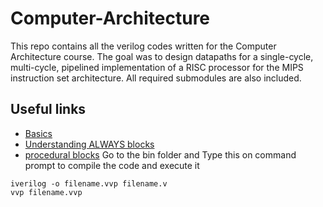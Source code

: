 # Computer-Architecture
This repo contains all the verilog codes written for the Computer Architecture course.
The goal was to design datapaths for a single-cycle, multi-cycle, pipelined implementation of a RISC processor for the MIPS instruction set architecture. All required submodules are also included.

## Useful links
* [Basics](https://class.ece.uw.edu/371/peckol/doc/Tutorials/VerilogTutorial-Hauck.pdf)
* [Understanding ALWAYS blocks](https://class.ece.uw.edu/371/peckol/doc/Always@.pdf)
* [procedural blocks](http://www.asic-world.com/verilog/vbehave1.html)
Go to the bin folder and Type this on command prompt to compile the code and execute it
```
iverilog -o filename.vvp filename.v
vvp filename.vvp
```
